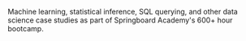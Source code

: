 Machine learning, statistical inference, SQL querying, and other data science case studies as part of Springboard Academy's 600+ hour bootcamp.
